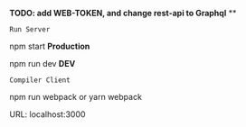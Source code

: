 **TODO: add WEB-TOKEN, and change rest-api to Graphql**
**

`Run Server`

npm start **Production**

npm run dev **DEV**

`Compiler Client`

npm run webpack or yarn webpack


URL: localhost:3000